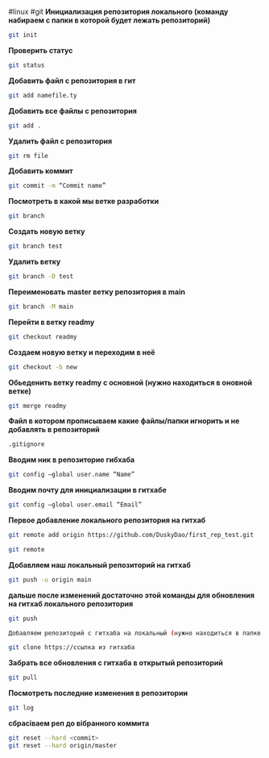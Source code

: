 #linux #git
**Инициализация репозитория локального (команду набираем с папки в которой будет лежать репозиторий)**
```bash
git init
```
**Проверить статус**
```bash
git status
```
**Добавить файл с репозитория в гит**
```bash
git add namefile.ty
```
**Добавить все файлы с репозитория**
```bash
git add .
```
**Удалить файл с репозитория**
```bash
git rm file
```
**Добавить коммит**
```bash
git commit -m “Commit name”
```
**Посмотреть в какой мы ветке разработки**
```bash
git branch
```
**Создать новую ветку**
```bash
git branch test
```
**Удалить ветку**
```bash
git branch -D test
```                      
**Переименовать master ветку репозитория в main**
```bash
git branch -M main
```            
**Перейти в ветку readmy**
```bash
git checkout readmy
```
**Создаем новую ветку и переходим в неё**
```bash
git checkout -b new
```
**Обьеденить ветку readmy с основной (нужно находиться в оновной ветке)**
```bash
git merge readmy
```

**Файл в котором прописываем какие файлы/папки игнорить и не добавлять в репозиторий**
```bash
.gitignore
```

**Вводим ник в репозиторие гибхаба**
```bash
git config –global user.name “Name”
```
**Вводим почту для инициализации в гитхабе**
```bash
git config –global user.email “Email”
```    

**Первое добавление локального репозитория на гитхаб**
```bash
git remote add origin https://github.com/DuskyDao/first_rep_test.git
```
```bash
git remote
```     
**Добавляем наш локальный репозиторий на гитхаб**
```bash
git push -u origin main
```
**дальше после изменений достаточно этой команды для обновления на гитхаб локального репозитория**
```bash
git push
```

```bash
Добавляем репозиторий с гитхаба на локальный (нужно находиться в папке новой)
```
```bash
git clone https://ссылка из гитхаба
```
**Забрать все обновления с гитхаба в открытый репозиторий**
```bash
git pull
```
**Посмотреть последние изменения в репозитории**
```bash
git log
```
**сбрасіваем реп до вібранного коммита**
```bash
git reset --hard <commit>
git reset --hard origin/master
```
